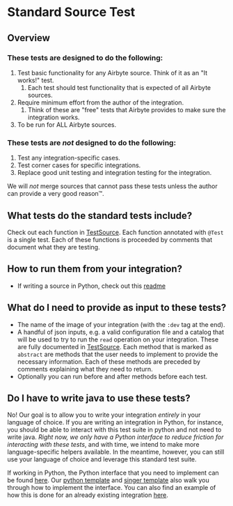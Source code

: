 # Standard Source Test

## Overview

### These tests are designed to do the following:
1. Test basic functionality for any Airbyte source. Think of it as an "It works!" test.
    1. Each test should test functionality that is expected of all Airbyte sources.
1. Require minimum effort from the author of the integration.
    1. Think of these are "free" tests that Airbyte provides to make sure the integration works.
1. To be run for ALL Airbyte sources.

### These tests are _not_ designed to do the following:
1. Test any integration-specific cases.
1. Test corner cases for specific integrations.
1. Replace good unit testing and integration testing for the integration.

We will _not_ merge sources that cannot pass these tests unless the author can provide a very good reason™.

## What tests do the standard tests include?
Check out each function in [TestSource](src/main/java/io/airbyte/integrations/standardtest/source/TestSource.java). Each function annotated with `@Test` is a single test. Each of these functions is proceeded by comments that document what they are testing.

## How to run them from your integration?
* If writing a source in Python, check out this [readme](../base-python-test/readme.md)

## What do I need to provide as input to these tests?
* The name of the image of your integration (with the `:dev` tag at the end).
* A handful of json inputs, e.g. a valid configuration file and a catalog that will be used to try to run the `read` operation on your integration. These are fully documented in [TestSource](src/main/java/io/airbyte/integrations/standardtest/source/TestSource.java). Each method that is marked as `abstract` are methods that the user needs to implement to provide the necessary information. Each of these methods are preceded by comments explaining what they need to return.
* Optionally you can run before and after methods before each test.

## Do I have to write java to use these tests?
No! Our goal is to allow you to write your integration _entirely_ in your language of choice. If you are writing an integration in Python, for instance, you should be able to interact with this test suite in python and not need to write java. _Right now, we only have a Python interface to reduce friction for interacting with these tests_, and with time, we intend to make more language-specific helpers available. In the meantime, however, you can still use your language of choice and leverage this standard test suite. 

If working in Python, the Python interface that you need to implement can be found [here](../base-python-test/base_python_test/test_iface.py). Our [python template](../../connector-templates/python-source/README.md) and [singer template](../../connector-templates/singer-source/README.md) also walk you through how to implement the interface. You can also find an example of how this is done for an already existing integration [here](../../connectors/source-github-singer/standardtest/standard_source_test.py).
